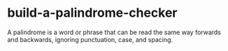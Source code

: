 # build-a-palindrome-checker
A palindrome is a word or phrase that can be read the same way forwards and backwards, ignoring punctuation, case, and spacing.
